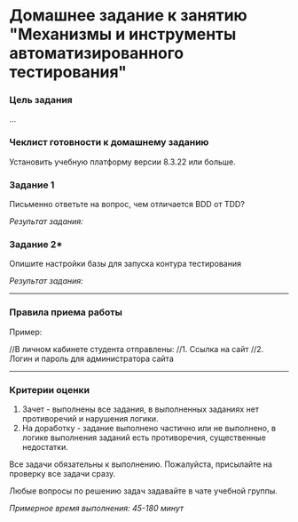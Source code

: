 # Домашнее задание к занятию "Механизмы и инструменты автоматизированного тестирования"

### Цель задания

...

### Чеклист готовности к домашнему заданию
Установить учебную платформу версии 8.3.22 или больше.

### Задание 1
Письменно ответьте на вопрос, чем отличается BDD от TDD?




*Результат задания:* 

### Задание 2*
Опишите настройки базы для запуска контура тестирования


*Результат задания:* 

------

### Правила приема работы
Пример: 

//В личном кабинете студента отправлены:
//1.  Ссылка на сайт
//2.  Логин и пароль для администратора сайта

------
### Критерии оценки

1. Зачет - выполнены все задания, в выполненных заданиях нет противоречий и нарушения логики. 
2. На доработку - задание выполнено частично или не выполнено, в логике выполнения заданий есть противоречия, существенные недостатки.

Все задачи обязательны к выполнению. Пожалуйста, присылайте на проверку все задачи сразу.

Любые вопросы по решению задач задавайте в чате учебной группы.

*Примерное время выполнения: 45-180 минут*

